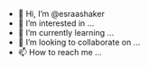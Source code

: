 - 👋 Hi, I’m @esraashaker
- 👀 I’m interested in ...
- 🌱 I’m currently learning ...
- 💞️ I’m looking to collaborate on ...
- 📫 How to reach me ...

<!---
esraashaker/esraashaker is a ✨ special ✨ repository because its `README.md` (this file) appears on your GitHub profile.
You can click the Preview link to take a look at your changes.
--->
